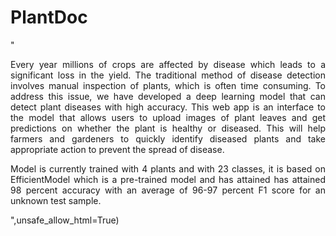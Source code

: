 # PlantDoc
"<p style='text-align:justify'> Every year millions of crops are affected by disease which leads to a significant loss in the yield. The traditional method of disease detection involves manual inspection of plants, which is often time consuming. To address this issue, we have developed a deep learning model that can detect plant diseases with high accuracy. This web app is an interface to the model that allows users to upload images of plant leaves and get predictions on whether the plant is healthy or diseased. This will help farmers and gardeners to quickly identify diseased plants and take appropriate action to prevent the spread of disease.</p><p style='text-align:justify'> Model is currently trained with 4 plants and with 23 classes, it is based on EfficientModel which is a pre-trained model and has attained has attained 98 percent accuracy with an average of 96-97 percent F1 score for an unknown test sample.</p>",unsafe_allow_html=True)
